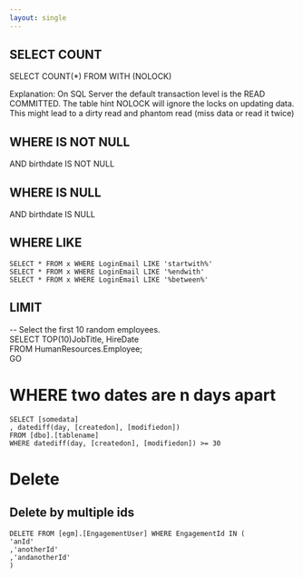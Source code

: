 ```yaml
---
layout: single
---
```


## SELECT COUNT
SELECT COUNT(*) FROM <TableName> WITH (NOLOCK)

Explanation: On SQL Server the default transaction level is the READ COMMITTED. 
The table hint NOLOCK will ignore the locks on updating data. This might lead to a dirty read and phantom read (miss data or read it twice)

## WHERE IS NOT NULL
AND birthdate IS NOT NULL

## WHERE IS NULL
AND birthdate IS NULL

## WHERE LIKE
```
SELECT * FROM x WHERE LoginEmail LIKE 'startwith%'
SELECT * FROM x WHERE LoginEmail LIKE '%endwith'
SELECT * FROM x WHERE LoginEmail LIKE '%between%'
```

## LIMIT
-- Select the first 10 random employees.  
SELECT TOP(10)JobTitle, HireDate  
FROM HumanResources.Employee;  
GO  

# WHERE two dates are n days apart
```
SELECT [somedata]
, datediff(day, [createdon], [modifiedon])
FROM [dbo].[tablename]
WHERE datediff(day, [createdon], [modifiedon]) >= 30
```

# Delete

## Delete by multiple ids
```
DELETE FROM [egm].[EngagementUser] WHERE EngagementId IN (
'anId'
,'anotherId'
,'andanotherId'
)
```
